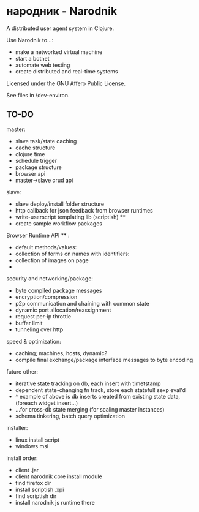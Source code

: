 # народник - Narodnik

A distributed user agent system in Clojure. 

Use Narodnik to...:

* make a networked virtual machine
* start a botnet
* automate web testing
* create distributed and real-time systems

Licensed under the GNU Affero Public License.

See files in \dev-environ.

## TO-DO


master:

* slave task/state caching
* cache structure
* clojure time
* schedule trigger
* package structure
* browser api
* master->slave crud api

slave:

* slave deploy/install folder structure
* http callback for json feedback from browser runtimes
* write-userscript templating lib (scriptish) **
* create sample workflow packages

Browser Runtime API ** :

* default methods/values:
* collection of forms on names with identifiers:
* collection of images on page
* 


security and networking/package:

* byte compiled package messages
* encryption/compression
* p2p communication and chaining with common state
* dynamic port allocation/reassignment
* request per-ip throttle
* buffer limit
* tunneling over http

speed & optimization:

* caching; machines, hosts, dynamic?
* compile final exchange/package interface messages to byte encoding

future other:

* iterative state tracking on db, each insert with timetstamp
* dependent state-changing fn track, store each stateful! sexp eval'd
* ^ example of above is db inserts created from existing state data, (foreach widget insert...)
* ...for cross-db state merging (for scaling master instances)
* schema tinkering, batch query optimization

installer:

* linux install script
* windows msi

install order:

* client .jar
* client narodnik core install module
* find firefox dir
* install scriptish .xpi
* find scriptish dir
* install narodnik js runtime there


